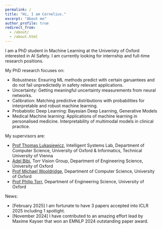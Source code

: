 ```yaml
---
permalink: /
title: "Hi, I am Cornelius."
excerpt: "About me"
author_profile: true
redirect_from:
  - /about/
  - /about.html
---
```


I am a PhD student in Machine Learning at the Univeristy of Oxford interested in AI Safety. I am currently looking for internship and full-time research positions.

My PhD research focuses on:

- Robustness: Ensuring ML methods predict with certain garuantees and do not fail unpredictedly in safety relevant applications.
- Uncertainty: Getting meaningful uncertainty measurements from neural networks.
- Calibration: Matching predictive distributions with probabilities for interpretable and robust machine learning.
- Probabistic Deep Learning: Bayesian Deep Learning, Generative Models
- Medical Machine learning: Applications of machine learning in personalised medicine. Interpretability of multimodal models in clinical practice.

My supervisors are:

- [Prof Thomas Lukasiewicz](https://www.cs.ox.ac.uk/people/thomas.lukasiewicz/), Intelligent Systems Lab, Department of Computer Science, University of Oxford & Informatics, Technical University of Vienna
- [Adel Bibi](https://www.adelbibi.com/), Torr Vision Group, Department of Engineering Science, University of Oxford
- [Prof Michael Wooldridge](https://www.cs.ox.ac.uk/people/michael.wooldridge/), Department of Computer Science, University of Oxford
- [Prof Philip Torr](https://eng.ox.ac.uk/people/philip-torr/), Department of Engineering Science, University of Oxford

News:

- [February 2025] I am fortunate to have 3 papers accepted into ICLR 2025 including 1 spotlight.
- [November 2024] I have contributed to an amazing effort lead by Maxime Kayser that won an EMNLP 2024 outstanding paper award.
